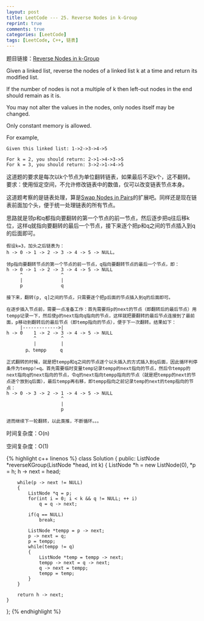 ```yaml
---
layout: post
title: LeetCode --- 25. Reverse Nodes in k-Group
reprint: true
comments: true
categories: [LeetCode]
tags: [LeetCode, C++, 链表]
---
```



题目链接：[Reverse Nodes in k-Group](https://oj.leetcode.com/problems/reverse-nodes-in-k-group/ ) 

Given a linked list, reverse the nodes of a linked list k at a time and return its modified list. 

If the number of nodes is not a multiple of k then left-out nodes in the end should remain as it is. 

You may not alter the values in the nodes, only nodes itself may be changed. 

Only constant memory is allowed. 

For example, 

    Given this linked list: 1->2->3->4->5 

    For k = 2, you should return: 2->1->4->3->5 
    For k = 3, you should return: 3->2->1->4->5 

这道题的要求是每次以k个节点为单位翻转链表，如果最后不足k个，这不翻转。要求：使用恒定空间，不允许修改链表中的数值，仅可以改变链表节点本身。

这道题考察的是链表处理，算是[Swap Nodes in Pairs](http://www.makuiyu.cn/2015/01/LeetCode_24.%20Swap%20Nodes%20in%20Pairs/ )的扩展吧。同样还是现在链表前面加个头，便于统一处理链表的所有节点。

思路就是领p和q都指向要翻转的第一个节点的前一节点，然后逐步把q往后移k位，这样q就指向要翻转的最后一个节点，接下来逐个把p和q之间的节点插入到q的后面即可。

    假设k=3，加头之后链表为：
    h -> 0 -> 1 -> 2 -> 3 -> 4 -> 5 -> NULL。

    领p指向要翻转节点的第一个节点的前一节点，q指向要翻转节点的最后一个节点，即：
    h -> 0 -> 1 -> 2 -> 3 -> 4 -> 5 -> NULL
         ^              ^
         |              |
         p              q
    
    接下来，翻转(p, q]之间的节点，只需要逐个把p后面的节点插入到q的后面即可。
    
    在逐步插入节点前，需要一点准备工作：首先需要将p的next的节点（即翻转后的最后节点）用tempp记录一下，然后使p的next指向q指向的节点，这样就把要翻转的最后节点连接到了最前面，p移动到翻转后的最后节点（即temp指向的节点），便于下一次翻转。结果如下：
         |------------->|
    h -> 0    1 -> 2 -> 3 -> 4 -> 5 -> NULL
              ^         ^
              |         |
           p、tempp     q
    
    正式翻转的时候，就是把tempp和q之间的节点逐个以头插入的方式插入到q后面，因此循环判停条件为tempp!=q。首先需要临时变量temp记录tempp的next指向的节点，然后令tempp的next指向q的next指向的节点，令q的next指向tempp指向的节点（就是把tempp的next的节点逐个放到q后面），最后tempp再右移，即tempp指向之前记录temp的next的temp指向的节点：
    h -> 0 -> 3 -> 2 -> 1 -> 4 -> 5 -> NULL
                        ^
                        |
                        p

    进而继续下一轮翻转，以此类推，不断循环。。。

时间复杂度：O(n)

空间复杂度：O(1)

{% highlight c++ linenos %}
class Solution
{
public:
    ListNode *reverseKGroup(ListNode *head, int k)
    {
        ListNode *h = new ListNode(0), *p = h;
        h -> next = head;

        while(p -> next != NULL)
        {
            ListNode *q = p;
            for(int i = 0; i < k && q != NULL; ++ i)
                q = q -> next;

            if(q == NULL)
                break;

            ListNode *tempp = p -> next;
            p -> next = q;
            p = tempp;
            while(tempp != q)
            {
                ListNode *temp = tempp -> next;
                tempp -> next = q -> next;
                q -> next = tempp;
                tempp = temp;
            }
        }

        return h -> next;
    }
};
{% endhighlight %}
